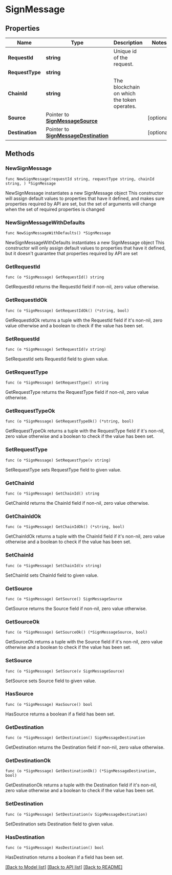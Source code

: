 # SignMessage

## Properties

Name | Type | Description | Notes
------------ | ------------- | ------------- | -------------
**RequestId** | **string** | Unique id of the request. | 
**RequestType** | **string** |  | 
**ChainId** | **string** | The blockchain on which the token operates. | 
**Source** | Pointer to [**SignMessageSource**](SignMessageSource.md) |  | [optional] 
**Destination** | Pointer to [**SignMessageDestination**](SignMessageDestination.md) |  | [optional] 

## Methods

### NewSignMessage

`func NewSignMessage(requestId string, requestType string, chainId string, ) *SignMessage`

NewSignMessage instantiates a new SignMessage object
This constructor will assign default values to properties that have it defined,
and makes sure properties required by API are set, but the set of arguments
will change when the set of required properties is changed

### NewSignMessageWithDefaults

`func NewSignMessageWithDefaults() *SignMessage`

NewSignMessageWithDefaults instantiates a new SignMessage object
This constructor will only assign default values to properties that have it defined,
but it doesn't guarantee that properties required by API are set

### GetRequestId

`func (o *SignMessage) GetRequestId() string`

GetRequestId returns the RequestId field if non-nil, zero value otherwise.

### GetRequestIdOk

`func (o *SignMessage) GetRequestIdOk() (*string, bool)`

GetRequestIdOk returns a tuple with the RequestId field if it's non-nil, zero value otherwise
and a boolean to check if the value has been set.

### SetRequestId

`func (o *SignMessage) SetRequestId(v string)`

SetRequestId sets RequestId field to given value.


### GetRequestType

`func (o *SignMessage) GetRequestType() string`

GetRequestType returns the RequestType field if non-nil, zero value otherwise.

### GetRequestTypeOk

`func (o *SignMessage) GetRequestTypeOk() (*string, bool)`

GetRequestTypeOk returns a tuple with the RequestType field if it's non-nil, zero value otherwise
and a boolean to check if the value has been set.

### SetRequestType

`func (o *SignMessage) SetRequestType(v string)`

SetRequestType sets RequestType field to given value.


### GetChainId

`func (o *SignMessage) GetChainId() string`

GetChainId returns the ChainId field if non-nil, zero value otherwise.

### GetChainIdOk

`func (o *SignMessage) GetChainIdOk() (*string, bool)`

GetChainIdOk returns a tuple with the ChainId field if it's non-nil, zero value otherwise
and a boolean to check if the value has been set.

### SetChainId

`func (o *SignMessage) SetChainId(v string)`

SetChainId sets ChainId field to given value.


### GetSource

`func (o *SignMessage) GetSource() SignMessageSource`

GetSource returns the Source field if non-nil, zero value otherwise.

### GetSourceOk

`func (o *SignMessage) GetSourceOk() (*SignMessageSource, bool)`

GetSourceOk returns a tuple with the Source field if it's non-nil, zero value otherwise
and a boolean to check if the value has been set.

### SetSource

`func (o *SignMessage) SetSource(v SignMessageSource)`

SetSource sets Source field to given value.

### HasSource

`func (o *SignMessage) HasSource() bool`

HasSource returns a boolean if a field has been set.

### GetDestination

`func (o *SignMessage) GetDestination() SignMessageDestination`

GetDestination returns the Destination field if non-nil, zero value otherwise.

### GetDestinationOk

`func (o *SignMessage) GetDestinationOk() (*SignMessageDestination, bool)`

GetDestinationOk returns a tuple with the Destination field if it's non-nil, zero value otherwise
and a boolean to check if the value has been set.

### SetDestination

`func (o *SignMessage) SetDestination(v SignMessageDestination)`

SetDestination sets Destination field to given value.

### HasDestination

`func (o *SignMessage) HasDestination() bool`

HasDestination returns a boolean if a field has been set.


[[Back to Model list]](../README.md#documentation-for-models) [[Back to API list]](../README.md#documentation-for-api-endpoints) [[Back to README]](../README.md)


